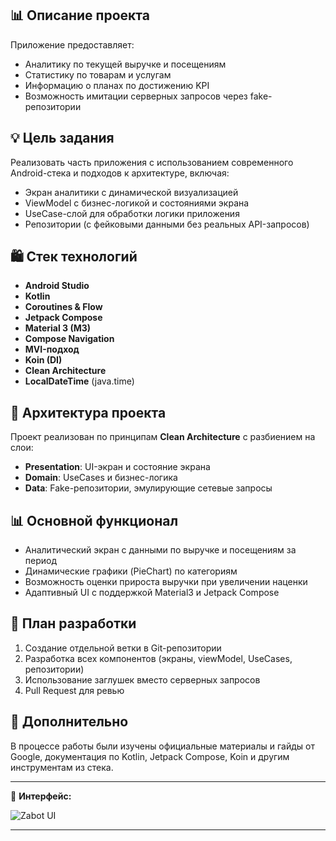 ## 📊 Описание проекта
Приложение предоставляет:

* Аналитику по текущей выручке и посещениям
* Статистику по товарам и услугам
* Информацию о планах по достижению KPI
* Возможность имитации серверных запросов через fake-репозитории

## 💡 Цель задания

Реализовать часть приложения с использованием современного Android-стека и подходов к архитектуре, включая:

* Экран аналитики с динамической визуализацией
* ViewModel с бизнес-логикой и состояниями экрана
* UseCase-слой для обработки логики приложения
* Репозитории (с фейковыми данными без реальных API-запросов)

## 🛍️ Стек технологий

* **Android Studio**
* **Kotlin**
* **Coroutines & Flow**
* **Jetpack Compose**
* **Material 3 (M3)**
* **Compose Navigation**
* **MVI-подход**
* **Koin (DI)**
* **Clean Architecture**
* **LocalDateTime** (java.time)

## 👥 Архитектура проекта

Проект реализован по принципам **Clean Architecture** с разбиением на слои:

* **Presentation**: UI-экран и состояние экрана
* **Domain**: UseCases и бизнес-логика
* **Data**: Fake-репозитории, эмулирующие сетевые запросы

## 📊 Основной функционал

* Аналитический экран с данными по выручке и посещениям за период
* Динамические графики (PieChart) по категориям
* Возможность оценки прироста выручки при увеличении наценки
* Адаптивный UI с поддержкой Material3 и Jetpack Compose

## 📅 План разработки

1. Создание отдельной ветки в Git-репозитории
2. Разработка всех компонентов (экраны, viewModel, UseCases, репозитории)
3. Использование заглушек вместо серверных запросов
4. Pull Request для ревью

## 🔗 Дополнительно

В процессе работы были изучены официальные материалы и гайды от Google, документация по Kotlin, Jetpack Compose, Koin и другим инструментам из стека.

---

📑 **Интерфейс:**

![Zabot UI](./e566f377-a36a-406b-bb57-f182cd1e5e23.png)

---

